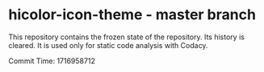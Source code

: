 # hicolor-icon-theme - master branch

This repository contains the frozen state of the repository.
Its history is cleared. It is used only for static code
analysis with Codacy.

Commit Time: 1716958712